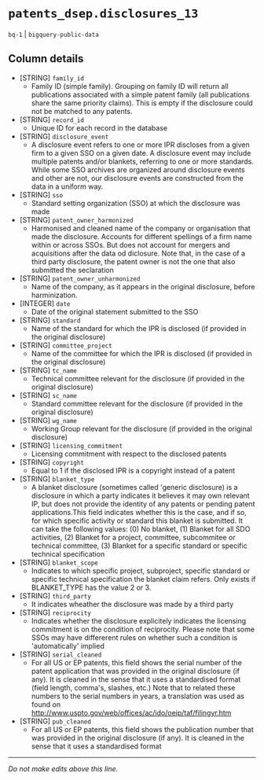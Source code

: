 # `patents_dsep.disclosures_13`
`bq-1` | `bigquery-public-data`

## Column details
* [STRING]    `family_id`
  - Family ID (simple family). Grouping on family ID will return all publications associated with a simple patent family (all publications share the same priority claims). This is empty if the disclosure could not be matched to any patents.
* [STRING]    `record_id`
  - Unique ID for each record in the database
* [STRING]    `disclosure_event`
  - A disclosure event refers to one or more IPR discloses from a given firm to a given SSO on a given date. A disclosure event may include multiple patents and/or blankets, referring to one or more standards. While some SSO archives are organized around disclosure events and other are not, our disclosure events are constructed from the data in a uniform way.
* [STRING]    `sso`
  - Standard setting organization (SSO) at which the disclosure was made
* [STRING]    `patent_owner_harmonized`
  - Harmonised and cleaned name of the company or organisation that made the disclosure. Accounts for different spellings of a firm name within or across SSOs. But does not account for mergers and acquisitions after the data od diclosure. Note that, in the case of a third party disclosure, the patent owner is not the one that also submitted the seclaration
* [STRING]    `patent_owner_unharmonized`
  - Name of the company, as it appears in the original disclosure, before harminization.
* [INTEGER]   `date`
  - Date of the original statement submitted to the SSO
* [STRING]    `standard`
  - Name of the standard for which the IPR is disclosed (if provided in the original disclosure)
* [STRING]    `committee_project`
  - Name of the committee for which the IPR is disclosed (if provided in the original disclosure)
* [STRING]    `tc_name`
  - Technical committee relevant for the disclosure (if provided in the original disclosure)
* [STRING]    `sc_name`
  - Standard committee relevant for the disclosure (if provided in the original disclosure)
* [STRING]    `wg_name`
  - Working Group relevant for the disclosure (if provided in the original disclosure)
* [STRING]    `licensing_commitment`
  - Licensing commitment with respect to the disclosed patents
* [STRING]    `copyright`
  - Equal to 1 if the disclosed IPR is a copyright instead of a patent
* [STRING]    `blanket_type`
  - A blanket disclosure (sometimes called 'generic disclosure) is a disclosure in which a party indicates it believes it may own relevant IP, but does not provide the identity of any patents or pending patent applications.This field  indicates whether this is the case, and if so, for which specific activity or standard this blanket is submitted. It can take the following values: (0) No blanket, (1) Blanket for all SDO activities, (2) Blanket for a project, committee, subcommitee or technical committee, (3) Blanket for a specific standard or specific technical specification
* [STRING]    `blanket_scope`
  - Indicates to which specific project, subproject, specific standard or specific technical specification the blanket claim refers. Only exists if BLANKET_TYPE has the value 2 or 3.
* [STRING]    `third_party`
  - It indicates wheather the disclosure was made by a third party
* [STRING]    `reciprocity`
  - Indicates whether the disclosure explicitely indicates the licensing commitment is on the condition of reciprocity. Please note that some SSOs may have differerent rules on whether such a condition is 'automatically' implied
* [STRING]    `serial_cleaned`
  - For all US or EP patents, this field shows the serial number of the patent application that was provided in the original disclosure (if any). It is cleaned in the sense that it uses a standardised format (field length, comma's, slashes, etc.) Note that to related these numbers to the serial numbers in years, a translation was used as found on http://www.uspto.gov/web/offices/ac/ido/oeip/taf/filingyr.htm
* [STRING]    `pub_cleaned`
  - For all US or EP patents, this field shows the publication number that was provided in the original disclosure (if any). It is cleaned in the sense that it uses a standardised format

-------------------------------------------------------------------------------
*Do not make edits above this line.*
